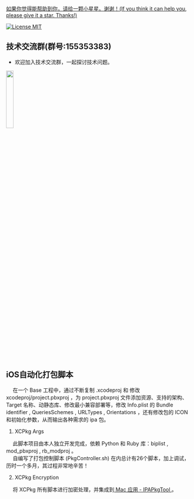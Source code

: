 [如果你觉得能帮助到你，请给一颗小星星。谢谢！(If you think it can help you, please give it a star. Thanks!)](https://github.com/dgynfi/Script/tree/master/iOS自动化打包脚本)

[![License MIT](https://img.shields.io/badge/license-MIT-green.svg?style=flat)](LICENSE)&nbsp;

## 技术交流群(群号:155353383)

- 欢迎加入技术交流群，一起探讨技术问题。

<div align=left>
<img src="https://github.com/dgynfi/Script/raw/master/images/qq155353383.jpg" width="20%" />
</div>

## iOS自动化打包脚本

&emsp; 在一个 Base 工程中，通过不断复制 .xcodeproj 和 修改 xcodeproj/project.pbxproj ，为 project.pbxproj 文件添加资源、支持的架构、Target 名称、动静态库、修改最小兼容部署等，修改 Info.plist 的 Bundle identifier , QueriesSchemes , URLTypes , Orientations ，还有修改包的 ICON 和初始化参数，从而输出各种需求的 ipa 包。

1. XCPkg Args 

&emsp; 此脚本项目由本人独立开发完成，依赖 Python 和 Ruby 库：biplist , mod_pbxproj , rb_modproj 。<br />
&emsp; 自编写了打包控制脚本 (PkgController.sh) 在内总计有26个脚本，加上调试，历时一个多月，其过程非常地辛苦！

2. XCPkg Encryption

&emsp; 将 XCPkg 所有脚本进行加密处理，并集成到[ Mac 应用 - IPAPkgTool ](https://github.com/dgynfi/IPAPkgTool)。
